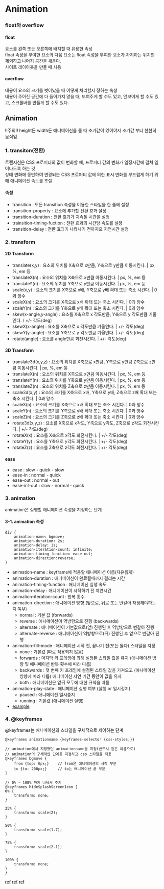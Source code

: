 # Animation

### float와 overflow

#### float

요소를 왼쪽 또는 오른쪽에 배치할 때 유용한 속성  
float 속성을 부여한 요소의 다음 요소는 float 속성을 부여한 요소가 차지하는 위치만 제외하고 나머지 공간을 채운다.  
사이트 레이아웃을 만들 때 사용

#### overflow

내용이 요소의 크기를 벗어났을 때 어떻게 처리할지 정하는 속성  
내용이 주어진 공간에 다 들어가지 않을 때, 보여주게 할 수도 있고, 안보이게 할 수도 있고, 스크롤바를 만들게 할 수도 있다.

## Animation

!!주의!! height든 width든 애니메이션을 줄 때 초기값이 있어야지 초기값 부터 천천히 움직임

### 1. transiton(전환)

트랜지션은 CSS 프로퍼티의 값이 변화할 때, 프로피터 값의 변화가 일정시간에 걸쳐 일어나도록 하는 것  
상태 변화에 동반하여 변경되는 CSS 프로퍼티 값에 의한 표시 변화를 부드럽게 하기 위해 애니메이션 속도를 조절

#### 속성

-   transition : 모든 transition 속성을 이용한 스타일을 한 줄에 설정
-   transition-property : 요소에 추가할 전환 효과 설정
-   transition-duration : 전환 효과가 지속될 시간을 설정
-   trainsition-timing-fuction : 전환 효과의 시간당 속도를 설정
-   transition-delay : 전환 효과가 나타나기 전까지으 지연시간 설정

### 2. transform

#### 2D Transform

-   translate(x,y) : 요소의 위치를 X축으로 x만큼, Y축으로 y만큼 이동시킨다. | px, %, em 등
-   translateX(n) : 요소의 위치를 X축으로 x만큼 이동시킨다. | px, %, em 등
-   translateY(n) : 요소의 위치를 Y축으로 y만큼 이동시킨다. | px, %, em 등
-   scale(x,y) : 요소의 크기를 X축으로 x배, Y축으로 y배 확대 또는 축소 시킨다. | 0과 양수
-   scaleX(n) : 요소의 크기를 X축으로 x배 확대 또는 축소 시킨다. | 0과 양수
-   scaleY(n) : 요소의 크기를 Y축으로 y배 확대 또는 축소 시킨다. | 0과 양수
-   skew(x-angle,y-angle) : 요소를 X축으로 x 각도만큼, Y축으로 y 각도만큼 기울인다. / +/- 각도(deg)
-   skewX(x-angle) : 요소를 X축으로 x 각도만큼 기울인다. | +/- 각도(deg)
-   skewY(y-angle) : 요소를 Y축으로 y 각도만큼 기울인다. | +/- 각도(deg)
-   rotate(angle) : 요소를 angle만큼 회전시킨다. | +/- 각도(deg)

#### 3D Transform

-   translate3d(x,y,z) : 요소의 위치를 X축으로 x만큼, Y축으로 y만큼 Z축으로 z만큼 이동시킨다. | px, %, em 등
-   translateX(n) : 요소의 위치를 X축으로 x만큼 이동시킨다. | px, %, em 등
-   translateY(n) : 요소의 위치를 Y축으로 y만큼 이동시킨다. | px, %, em 등
-   translateZ(n) : 요소의 위치를 Z축으로 z만큼 이동시킨다. | px, %, em 등
-   scale3d(x,y) : 요소의 크기를 X축으로 x배, Y축으로 y배, Z축으로 z배 확대 또는 축소 시킨다. | 0과 양수
-   scaleX(n) : 요소의 크기를 X축으로 x배 확대 또는 축소 시킨다. | 0과 양수
-   scaleY(n) : 요소의 크기를 Y축으로 y배 확대 또는 축소 시킨다. | 0과 양수
-   scaleZ(n) : 요소의 크기를 Z축으로 z배 확대 또는 축소 시킨다. | 0과 양수
-   rotate3d(x,y,z) : 요소를 X축으로 x각도, Y축으로 y각도, Z축으로 z각도 회전시킨다. | +/- 각도(deg)
-   rotateX(x) : 요소를 X축으로 x각도 회전시킨다. | +/- 각도(deg)
-   rotateY(y) : 요소를 Y축으로 y각도 회전시킨다. | +/- 각도(deg)
-   rotateZ(z) : 요소를 Z축으로 z각도 회전시킨다. | +/- 각도(deg)

#### ease

-   ease : slow - quick - slow
-   ease-in : normal - quick
-   ease-out : normal - out
-   ease-int-out : slow - normal - quick

### 3. animation

animation은 실행할 애니메이션 속성을 지정하는 단계

#### 3-1. animation 속성

    div {
        animation-name: bgmove;
        animation-duration: 2s;
        animation-delay: 1s;
        animation-iteration-count: infinite;
        animation-timing-function: ease-out;
        animation-direction:reverse;
    }

-   animation-name : keyframe에 적용할 애니메이션 이름(자유롭게)
-   animation-duration : 애니메이션이 완료될때까지 걸리는 시간
-   animation-timing-function : 애니메이션 실행 속도
-   animation-delay : 애니메이션이 시작하기 전 지연시간
-   animation-iteration-count : 반복 횟수
-   animation-direction : 애니메이션 방향 (앞으로, 뒤로 또는 번갈아 재생해야하는지 여부)
    -   normal : 기본 값 (forwards)
    -   reverse : 애니메이션이 역방향으로 진행 (backwards)
    -   alternate : 애니메이션이 기본값으로(앞) 진행된 후 역방향으로 번갈아 진행
    -   alternate-reverse : 애니메이션이 역방향으로(뒤) 진행된 후 앞으로 번갈아 진행
-   animation-fill-mode : 애니메이션 시작 전, 끝나기 전(또는 둘다) 스타일을 지정
    -   none : 기본값 (따로 적용되지 않음)
    -   forwards : 마지막 키 프레임에 의해 설정된 스타일 값을 유지 (애니메이션 방향 및 애니메이션 반복 횟수에 따라 다름)
    -   backwards : 첫 번째 키 프레임에 설정된 스타일 값을 가져오고 (애니메이션 방향에 따라 다름) 애니메이션 지연 기간 동안이 값을 유지
    -   both : 애니메이션은 앞뒤 모두에 대한 규칙을 따름
-   animation-play-state : 애니메이션 실행 여부 (실행 or 일시정지)
    -   paused : 애니메이션 일시중지
    -   running : 기본값 (애니메이션 실행)
-   [example](https://www.w3schools.com/cssref/css3_pr_animation.asp)

### 4. @keyframes

@keyframes는 애니메이션의 스타일을 구체적으로 제어하는 단계

    @keyframes animationname {keyframes-selector {css-styles;}}

    // animation에서 지정했던 animationname을 지정(반드시 같은 이름으로)
    // animation의 구체적인 단계를 지정하고 css 스타일을 적용
    @keyframes bgmove {
        from {top: 0px;}    // from은 애니메이션의 시작 부분
        to {to: 200px;}     // to는 애니메이션 끝 부분
    }

    // 0% ~ 100% 까지 나눠서 주기
    @keyframes hideSplashScreenIcon {
    0% {
        transform: none;
    }

    25% {
        transform: scale(2);
    }

    50% {
        transform: scale(1.7);
    }

    75% {
        transform: scale(2.1);
    }

    100% {
        transform: none;
    }
    }

[ref](https://yzink.tistory.com/102)
[ref](https://www.codingfactory.net/12593)
[ref](https://inpa.tistory.com/entry/CSS-%F0%9F%93%9A-%ED%8A%B8%EB%9E%9C%EC%A7%80%EC%85%98-%ED%8A%B8%EB%9E%9C%EC%8A%A4%ED%8F%BC-%EC%95%A0%EB%8B%88%EB%A9%94%EC%9D%B4%EC%85%98)
